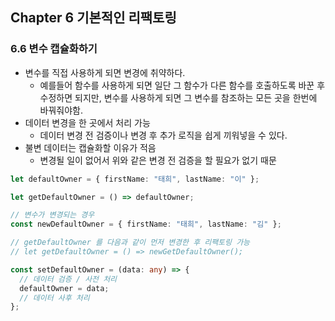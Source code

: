 ## Chapter 6 기본적인 리팩토링

### 6.6 변수 캡슐화하기

- 변수를 직접 사용하게 되면 변경에 취약하다.
  - 예를들어 함수를 사용하게 되면 일단 그 함수가 다른 함수를 호출하도록 바꾼 후 수정하면 되지만, 변수를 사용하게 되면 그 변수를 참조하는 모든 곳을 한번에 바꿔줘야함.
- 데이터 변경을 한 곳에서 처리 가능
  - 데이터 변경 전 검증이나 변경 후 추가 로직을 쉽게 끼워넣을 수 있다.
- 불변 데이터는 캡슐화할 이유가 적음
  - 변경될 일이 없어서 위와 같은 변경 전 검증을 할 필요가 없기 때문

```ts
let defaultOwner = { firstName: "태희", lastName: "이" };

let getDefaultOwner = () => defaultOwner;

// 변수가 변경되는 경우
const newDefaultOwner = { firstName: "태희", lastName: "김" };

// getDefaultOwner 를 다음과 같이 먼저 변경한 후 리팩토링 가능
// let getDefaultOwner = () => newGetDefaultOwner();

const setDefaultOwner = (data: any) => {
  // 데이터 검증 / 사전 처리
  defaultOwner = data;
  // 데이터 사후 처리
};
```

